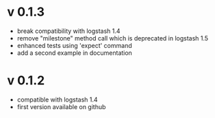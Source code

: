 # v 0.1.3
- break compatibility with logstash 1.4
- remove "milestone" method call which is deprecated in logstash 1.5
- enhanced tests using 'expect' command
- add a second example in documentation

# v 0.1.2
- compatible with logstash 1.4
- first version available on github

